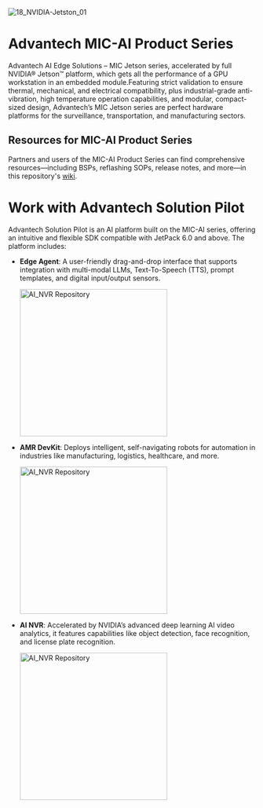 
![18_NVIDIA-Jetston_01](https://github.com/user-attachments/assets/0c198269-e9b9-460a-833b-e9d7729e297b)

# Advantech MIC-AI Product Series

Advantech AI Edge Solutions – MIC Jetson series, accelerated by full NVIDIA® Jetson™ platform, which gets all the performance of a GPU workstation in an embedded module.Featuring strict validation to ensure thermal, mechanical, and electrical compatibility, plus industrial-grade anti-vibration, high temperature operation capabilities, and modular, compact-sized design, Advantech’s MIC Jetson series are perfect hardware platforms for the surveillance, transportation, and manufacturing sectors.

## Resources for MIC-AI Product Series

Partners and users of the MIC-AI Product Series can find comprehensive resources—including BSPs, reflashing SOPs, release notes, and more—in this repository's [wiki](https://github.com/advantech-edge-ai/MIC-AI/wiki).

# Work with Advantech Solution Pilot

Advantech Solution Pilot is an AI platform built on the MIC-AI series, offering an intuitive and flexible SDK compatible with JetPack 6.0 and above. The platform includes:

- **Edge Agent**: A user-friendly drag-and-drop interface that supports integration with multi-modal LLMs, Text-To-Speech (TTS), prompt templates, and digital input/output sensors.

   <a href="https://github.com/advantech-EdgeAI/Edge_Agent">
    <img src="https://img.shields.io/badge/Edge_Agent_Repository-004280?style=for-the-badge&logo=github" alt="AI_NVR Repository" width="300">
   </a>

- **AMR DevKit**: Deploys intelligent, self-navigating robots for automation in industries like manufacturing, logistics, healthcare, and more.

   <a href="https://github.com/advantech-EdgeAI/AMR_DevKit">
    <img src="https://img.shields.io/badge/AMR_DevKit_Repository-004280?style=for-the-badge&logo=github" alt="AI_NVR Repository" width="300">
   </a>

- **AI NVR**: Accelerated by NVIDIA’s advanced deep learning AI video analytics, it features capabilities like object detection, face recognition, and license plate recognition.
   
   <a href="https://github.com/advantech-EdgeAI/AI_NVR">
    <img src="https://img.shields.io/badge/AI_NVR_Repository-004280?style=for-the-badge&logo=github" alt="AI_NVR Repository" width="300">
   </a>
